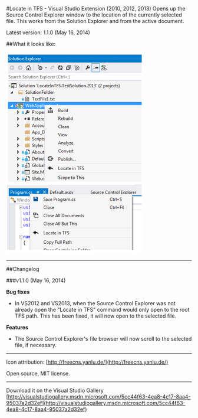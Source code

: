 #Locate in TFS - Visual Studio Extension (2010, 2012, 2013) 
Opens up the Source Control Explorer window to the location of the currently selected file. This works from the Solution Explorer and from the active document.

Latest version: 1.1.0 (May 16, 2014)

##What it looks like:

![Screenshot](/src/Pendletron.Vsix.LocateInTFS/Resources/LocateInTFS_Screenshot.png)

----------

##Changelog

###v1.1.0 (May 16, 2014)

**Bug fixes**

- In VS2012 and VS2013, when the Source Control Explorer was not already open the "Locate in TFS" command would only open to the root TFS path. This has been fixed, it will now open to the selected file.

**Features**

- The Source Control Explorer's file browser will now scroll to the selected file, if necessary.  

----------

Icon attribution: [http://freecns.yanlu.de/](http://freecns.yanlu.de/)

Open source, MIT license. 

----------

Download it on the Visual Studio Gallery
[http://visualstudiogallery.msdn.microsoft.com/5cc44f63-4ea8-4c17-8aa4-95037a2d32ef](http://visualstudiogallery.msdn.microsoft.com/5cc44f63-4ea8-4c17-8aa4-95037a2d32ef)